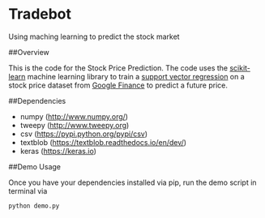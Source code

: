 # Tradebot
Using maching learning to predict the stock market

##Overview

This is the code for the Stock Price Prediction. The code uses the [scikit-learn](https://github.com/scikit-learn/scikit-learn) machine learning library to train a [support vector regression](https://en.wikipedia.org/wiki/Support_vector_machine) on a stock price dataset from [Google Finance](https://en.wikipedia.org/wiki/Support_vector_machine) to predict a future price.

##Dependencies
* numpy (http://www.numpy.org/)
* tweepy (http://www.tweepy.org)
* csv (https://pypi.python.org/pypi/csv)
* textblob (https://textblob.readthedocs.io/en/dev/)
* keras (https://keras.io)

##Demo Usage

Once you have your dependencies installed via pip, run the demo script in terminal via

```
python demo.py
```
